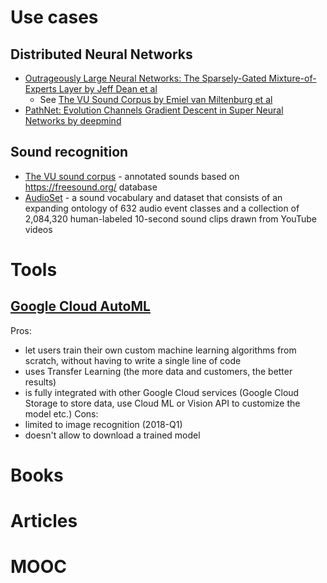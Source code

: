 # Use cases

## Distributed Neural Networks
- [Outrageously Large Neural Networks: The Sparsely-Gated Mixture-of-Experts Layer by Jeff Dean et al](https://arxiv.org/abs/1701.06538)
  - See [The VU Sound Corpus by Emiel van Miltenburg et al](http://www.lrec-conf.org/proceedings/lrec2016/pdf/206_Paper.pdf)
- [PathNet: Evolution Channels Gradient Descent in Super Neural Networks by deepmind](https://deepmind.com/research/publications/pathnet-evolution-channels-gradient-descent-super-neural-networks/)

## Sound recognition
- [The VU sound corpus](https://github.com/CrowdTruth/vu-sound-corpus) - annotated sounds based on https://freesound.org/ database
- [AudioSet](https://research.google.com/audioset/) - a sound vocabulary and dataset that consists of an expanding ontology of 632 audio event classes and a collection of 2,084,320 human-labeled 10-second sound clips drawn from YouTube videos

# Tools

## [Google Cloud AutoML](https://cloud.google.com/automl/)
Pros:
- let users train their own custom machine learning algorithms from scratch, without having to write a single line of code
- uses Transfer Learning (the more data and customers, the better results)
- is fully integrated with other Google Cloud services (Google Cloud Storage to store data, use Cloud ML or Vision API to customize the model etc.)
Cons:
- limited to image recognition (2018-Q1)
- doesn't allow to download a trained model

# Books

# Articles

# MOOC

